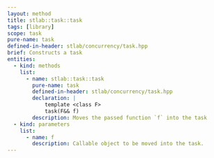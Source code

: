 ```yaml
---
layout: method
title: stlab::task::task
tags: [library]
scope: task
pure-name: task
defined-in-header: stlab/concurrency/task.hpp
brief: Constructs a task
entities:
  - kind: methods
    list:
      - name: stlab::task::task
        pure-name: task
        defined-in-header: stlab/concurrency/task.hpp 
        declaration: |
            template <class F>
            task(F&& f)
        description: Moves the passed function `f` into the task
  - kind: parameters
    list:
      - name: f
        description: Callable object to be moved into the task.
---
```

